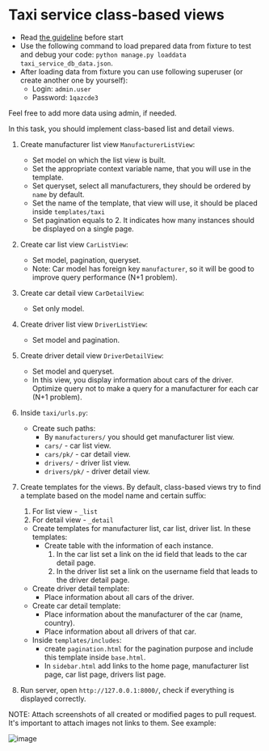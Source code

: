 # Taxi service class-based views

- Read [the guideline](https://github.com/mate-academy/py-task-guideline/blob/main/README.md) before start
- Use the following command to load prepared data from fixture to test and debug your code:
  `python manage.py loaddata taxi_service_db_data.json`.
- After loading data from fixture you can use following superuser (or create another one by yourself):
  - Login: `admin.user`
  - Password: `1qazcde3`

Feel free to add more data using admin, if needed.

In this task, you should implement class-based list and detail views.

1. Create manufacturer list view `ManufacturerListView`:
    - Set model on which the list view is built.
    - Set the appropriate context variable name, that you will use in the template.
    - Set queryset, select all manufacturers, they should be ordered by `name` by default.
    - Set the name of the template, that view will use, it should be placed inside `templates/taxi`
    - Set pagination equals to 2. It indicates how many instances should be displayed on a single page.

2. Create car list view `CarListView`:
    - Set model, pagination, queryset.
    - Note: Car model has foreign key `manufacturer`, so it will be good to improve query performance (N+1 problem).

3. Create car detail view `CarDetailView`:
    - Set only model.
    
4. Create driver list view `DriverListView`:
    - Set model and pagination.

5. Create driver detail view `DriverDetailView`:
    - Set model and queryset.
    - In this view, you display information about cars of the driver. 
      Optimize query not to make a query for a manufacturer for each car (N+1 problem).

6. Inside `taxi/urls.py`:
   - Create such paths:
     - By `manufacturers/` you should get manufacturer list view.
     -  `cars/` - car list view.
     -  `cars/pk/` - car detail view.
     -  `drivers/` - driver list view.      
     -  `drivers/pk/` - driver detail view.

7. Create templates for the views. 
   By default, class-based views try to find a template based on the model name and certain suffix: 
   1. For list view - `_list`
   2. For detail view - `_detail`
   - Create templates for manufacturer list, car list, driver list. In these templates:
       - Create table with the information of each instance.
         1. In the car list set a link on the id field that leads to the car detail page.
         2. In the driver list set a link on the username field that leads to the driver detail page.
   - Create driver detail template:
       - Place information about all cars of the driver.
   - Create car detail template:
       - Place information about the manufacturer of the car (name, country).
       - Place information about all drivers of that car.
   - Inside `templates/includes`:
       - create `pagination.html` for the pagination purpose and include this template inside `base.html`.
       - In `sidebar.html` add links to the home page, manufacturer list page, car list page, drivers list page.
    
8. Run server, open `http://127.0.0.1:8000/`, check if everything is displayed correctly.

NOTE: Attach screenshots of all created or modified pages to pull request. 
It's important to attach images not links to them. See example:

![image](https://mate-academy-images.s3.eu-central-1.amazonaws.com/python_pr_with_images.png)
